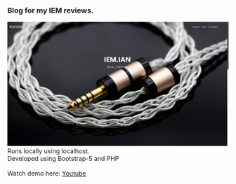 ### Blog for my IEM reviews.
![Homescreen](assets/readme/home.png)
\
Runs locally using localhost.\
Developed using Bootstrap-5 and PHP\
\
Watch demo here: [Youtube](https://youtu.be/_VFXxjOuSTE)
 

